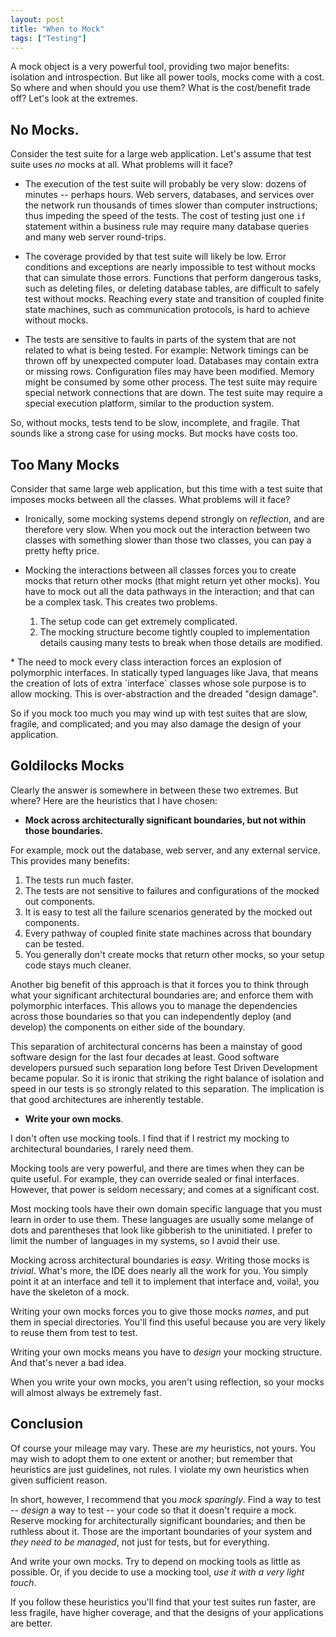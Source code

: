```yaml
---
layout: post
title: "When to Mock"
tags: ["Testing"]
---
```

A mock object is a very powerful tool, providing two major benefits: isolation and introspection.  But like all power tools, mocks come with a cost.  So where and when should you use them?  What is the cost/benefit trade off?  Let's look at the extremes.  

## No Mocks.
Consider the test suite for a large web application.  Let's assume that test suite uses _no_ mocks at all.  What problems will it face?

* The execution of the test suite will probably be very slow: dozens of minutes -- perhaps hours.  Web servers, databases, and services over the network run thousands of times slower than computer instructions; thus impeding the speed of the tests.  The cost of testing just one `if` statement within a business rule may require many database queries and many web server round-trips.  

* The coverage provided by that test suite will likely be low.  Error conditions and exceptions are nearly impossible to test without mocks that can simulate those errors.  Functions that perform dangerous tasks, such as deleting files, or deleting database tables, are difficult to safely test without mocks.   Reaching every state and transition of coupled finite state machines, such as communication protocols, is hard to achieve without mocks.

* The tests are sensitive to faults in parts of the system that are not related to what is being tested. For example: Network timings can be thrown off by unexpected computer load.  Databases may contain extra or missing rows.  Configuration files may have been modified.  Memory might be consumed by some other process.  The test suite may require special network connections that are down.  The test suite may require a special execution platform, similar to the production system.  

So, without mocks, tests tend to be slow, incomplete, and fragile.  That sounds like a strong case for using mocks.  But mocks have costs too.  

## Too Many Mocks
Consider that same large web application, but this time with a test suite that imposes mocks between all the classes.  What problems will it face?

* Ironically, some mocking systems depend strongly on _reflection_, and are therefore very slow.  When you mock out the interaction between two classes with something slower than those two classes, you can pay a pretty hefty price.

* Mocking the interactions between all classes forces you to create mocks that return other mocks (that might return yet other mocks).  You have to mock out all the data pathways in the interaction; and that can be a complex task.  This creates two problems.
  1. The setup code can get extremely complicated.
  2. The mocking structure become tightly coupled to implementation details causing many tests to break when those details are modified.  

<p></p>
* The need to mock every class interaction forces an explosion of polymorphic interfaces.  In statically typed languages like Java, that means the creation of lots of extra `interface` classes whose sole purpose is to allow mocking.   This is over-abstraction and the dreaded "design damage".  

So if you mock too much you may wind up with test suites that are slow, fragile, and complicated; and you may also damage the design of your application.  

## Goldilocks Mocks
Clearly the answer is somewhere in between these two extremes.  But where?  Here are the heuristics that I have chosen:

* __Mock across architecturally significant boundaries, but not within those boundaries.__  

For example, mock out the database, web server, and any external service.  This provides many benefits:

  1. The tests run much faster.
  2. The tests are not sensitive to failures and configurations of the mocked out components.
  3. It is easy to test all the failure scenarios generated by the mocked out components.
  4. Every pathway of coupled finite state machines across that boundary can be tested.
  5. You generally don't create mocks that return other mocks, so your setup code stays much cleaner.

Another big benefit of this approach is that it forces you to think through what your significant architectural boundaries are; and enforce them with polymorphic interfaces.  This allows you to manage the dependencies across those boundaries so that you can independently deploy (and develop) the components on either side of the boundary.  

This separation of architectural concerns has been a mainstay of good software design for the last four decades at least.  Good software developers pursued such separation long before Test Driven Development became popular.  So it is ironic that striking the right balance of isolation and speed in our tests is so strongly related to this separation.  The implication is that good architectures are inherently testable.

* __Write your own mocks__.

I don't often use mocking tools.  I find that if I restrict my mocking to architectural boundaries, I rarely need them.  

Mocking tools are very powerful, and there are times when they can be quite useful.  For example, they can override sealed or final interfaces.  However, that power is seldom necessary; and comes at a significant cost.

Most mocking tools have their own domain specific language that you must learn in order to use them.  These languages are usually some melange of dots and parentheses that look like gibberish to the uninitiated.  I prefer to limit the number of languages in my systems, so I avoid their use.

Mocking across architectural boundaries is _easy_.  Writing those mocks is _trivial_.  What's more, the IDE does nearly all the work for you.  You simply point it at an interface and tell it to implement that interface and, voila!, you have the skeleton of a mock.

Writing your own mocks forces you to give those mocks _names_, and put them in special directories.  You'll find this useful because you are very likely to reuse them from test to test.

Writing your own mocks means you have to _design_ your mocking structure.  And that's never a bad idea.

When you write your own mocks, you aren't using reflection, so  your mocks will almost always be extremely fast. 

## Conclusion

Of course your mileage may vary.  These are _my_ heuristics, not yours.  You may wish to adopt them to one extent or another; but remember that heuristics are just guidelines, not rules.  I violate my own heuristics when given sufficient reason.

In short, however, I recommend that you _mock sparingly_.  Find a way to test -- _design_ a way to test -- your code so that it doesn't require a mock.  Reserve mocking for architecturally significant boundaries; and then be ruthless about it.  Those are the important boundaries of your system and _they need to be managed_, not just for tests, but for everything.

And write your own mocks.  Try to depend on mocking tools as little as possible.  Or, if you decide to use a mocking tool, _use it with a very light touch_.  

If you follow these heuristics you'll find that your test suites run faster, are less fragile, have higher coverage, and that the designs of your applications are better.

 














 



